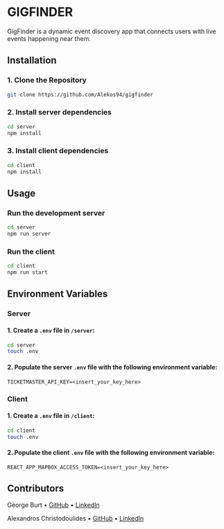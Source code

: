 # GIGFINDER

GigFinder is a dynamic event discovery app that connects users with live events happening near them.

## Installation

### 1. Clone the Repository
```bash
git clone https://github.com/Alekos94/gigfinder
```

### 2. Install server dependencies
```bash
cd server
npm install
```

### 3. Install client dependencies
```bash
cd client
npm install
```

## Usage

### Run the development server
```bash
cd server
npm run server
```

### Run the client
```bash
cd client
npm run start
```

## Environment Variables

### Server

#### 1. Create a `.env` file in `/server`:
```bash
cd server
touch .env
```

#### 2. Populate the server `.env` file with the following environment variable:

`TICKETMASTER_API_KEY=<insert_your_key_here>`

### Client

#### 1. Create a `.env` file in `/client`:
```bash
cd client
touch .env
```

#### 2. Populate the client `.env` file with the following environment variable:

`REACT_APP_MAPBOX_ACCESS_TOKEN=<insert_your_key_here>`

## Contributors
George Burt • [GitHub](https://github.com/georgeeburt) • [LinkedIn](https://www.linkedin.com/in/george-burt/)

Alexandros Christodoulides • [GitHub](https://github.com/Alekos94) • [LinkedIn](https://www.linkedin.com/in/alexandros-christodoulides-227b6b149/)
